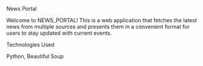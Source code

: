 News Portal

Welcome to NEWS_PORTAL! This is a web application that fetches the latest news from multiple sources and presents them in a convenient format for users to stay updated with current events.

Technologies Used

Python, Beautiful Soup
